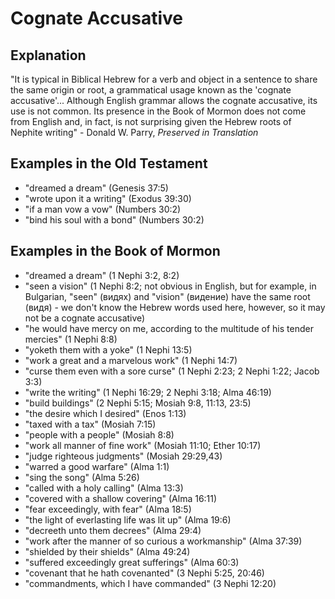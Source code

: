 # Cognate Accusative

## Explanation

"It is typical in Biblical Hebrew for a verb and object in a sentence to share
the same origin or root, a grammatical usage known as the 'cognate accusative'...
Although English grammar allows the cognate accusative, its use is not common.
Its presence in the Book of Mormon does not come from English and, in fact, is
not surprising given the Hebrew roots of Nephite writing" - Donald W. Parry,
*Preserved in Translation*

<!-- TODO: How to add explanations without just copying Donald's entire book? -->

## Examples in the Old Testament

*   "dreamed a dream" (Genesis 37:5)
*   "wrote upon it a writing" (Exodus 39:30)
*   "if a man vow a vow" (Numbers 30:2)
*   "bind his soul with a bond" (Numbers 30:2)

## Examples in the Book of Mormon

*   "dreamed a dream" (1 Nephi 3:2, 8:2)
*   "seen a vision" (1 Nephi 8:2; not obvious in English, but for example, in Bulgarian, "seen" (видях) and "vision" (видение) have the same root (видя) - we don't know the Hebrew words used here, however, so it may not be a cognate accusative)
*   "he would have mercy on me, according to the multitude of his tender mercies" (1 Nephi 8:8)
*   "yoketh them with a yoke" (1 Nephi 13:5)
*   "work a great and a marvelous work" (1 Nephi 14:7)
*   "curse them even with a sore curse" (1 Nephi 2:23; 2 Nephi 1:22; Jacob 3:3)
*   "write the writing" (1 Nephi 16:29; 2 Nephi 3:18; Alma 46:19)
*   "build buildings" (2 Nephi 5:15; Mosiah 9:8, 11:13, 23:5)
*   "the desire which I desired" (Enos 1:13) 
*   "taxed with a tax" (Mosiah 7:15)
*   "people with a people" (Mosiah 8:8)
*   "work all manner of fine work" (Mosiah 11:10; Ether 10:17)
*   "judge righteous judgments" (Mosiah 29:29,43)
*   "warred a good warfare" (Alma 1:1)
*   "sing the song" (Alma 5:26)
*   "called with a holy calling" (Alma 13:3)
*   "covered with a shallow covering" (Alma 16:11)
*   "fear exceedingly, with fear" (Alma 18:5)
*   "the light of everlasting life was lit up" (Alma 19:6)
*   "decreeth unto them decrees" (Alma 29:4)
*   "work after the manner of so curious a workmanship" (Alma 37:39)
*   "shielded by their shields" (Alma 49:24)
*   "suffered exceedingly great sufferings" (Alma 60:3)
*   "covenant that he hath covenanted" (3 Nephi 5:25, 20:46)
*   "commandments, which I have commanded" (3 Nephi 12:20)
